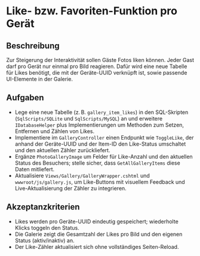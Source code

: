 # Like- bzw. Favoriten-Funktion pro Gerät

## Beschreibung
Zur Steigerung der Interaktivität sollen Gäste Fotos liken können. Jeder Gast darf pro Gerät nur einmal pro Bild reagieren. Dafür wird eine neue Tabelle für Likes benötigt, die mit der Geräte-UUID verknüpft ist, sowie passende UI-Elemente in der Galerie.

## Aufgaben
- Lege eine neue Tabelle (z. B. `gallery_item_likes`) in den SQL-Skripten (`SqlScripts/SQLite` und `SqlScripts/MySQL`) an und erweitere `IDatabaseHelper` plus Implementierungen um Methoden zum Setzen, Entfernen und Zählen von Likes.
- Implementiere im `GalleryController` einen Endpunkt wie `ToggleLike`, der anhand der Geräte-UUID und der Item-ID den Like-Status umschaltet und den aktuellen Zähler zurückliefert.
- Ergänze `PhotoGalleryImage` um Felder für Like-Anzahl und den aktuellen Status des Besuchers; stelle sicher, dass `GetAllGalleryItems` diese Daten mitliefert.
- Aktualisiere `Views/Gallery/GalleryWrapper.cshtml` und `wwwroot/js/gallery.js`, um Like-Buttons mit visuellem Feedback und Live-Aktualisierung der Zähler zu integrieren.

## Akzeptanzkriterien
- Likes werden pro Geräte-UUID eindeutig gespeichert; wiederholte Klicks toggeln den Status.
- Die Galerie zeigt die Gesamtzahl der Likes pro Bild und den eigenen Status (aktiv/inaktiv) an.
- Der Like-Zähler aktualisiert sich ohne vollständiges Seiten-Reload.
